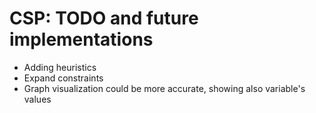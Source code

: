 # CSP: TODO and future implementations 

* Adding heuristics
* Expand constraints
* Graph visualization could be more accurate, showing also variable's values